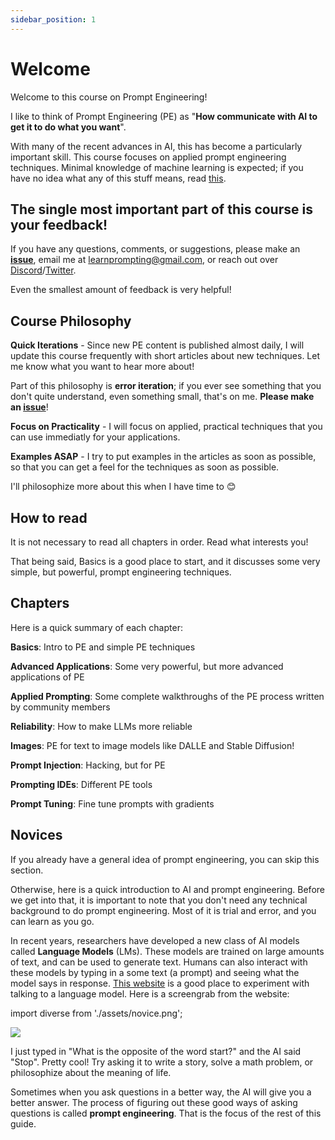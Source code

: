 ```yaml
---
sidebar_position: 1
---
```

# Welcome

Welcome to this course on Prompt Engineering! 

I like to think of Prompt Engineering (PE) as "**How communicate with AI to get it to do what you want**". 

With many of the recent advances in AI,
this has become a particularly important skill.
This course focuses on applied prompt engineering techniques. Minimal knowledge of 
machine learning is expected; if you have no idea what any of this stuff means, read [this](#novices).

## The single most important part of this course is your feedback!
If you have any questions, comments, or suggestions, please make an **[issue](https://github.com/trigaten/Learn_Prompting/issues/new/choose)**, email me at learnprompting@gmail.com, or reach out over [Discord](https://learnprompting.org/discord)/[Twitter](https://twitter.com/learn_prompting).

Even the smallest amount of feedback is very helpful!

## Course Philosophy

**Quick Iterations** - Since new PE content is published almost daily, 
I will update this course frequently with short articles about new techniques.
Let me know what you want to hear more about!

Part of this philosophy is **error iteration**; if you ever see something that you
don't quite understand, even something small, that's on me. **Please make an [issue](https://github.com/trigaten/Learn_Prompting/issues/new/choose)**!

**Focus on Practicality** - I will focus on applied, practical techniques that you can use
immediatly for your applications.

**Examples ASAP** - I try to put examples in the articles as soon as possible,
so that you can get a feel for the techniques as soon as possible.

I'll philosophize more about this when I have time to 😊

## How to read

It is not necessary to read all chapters in order. Read what interests you!

That being said, Basics is a good place to start,
and it discusses some very simple, but powerful, prompt engineering techniques.

## Chapters

Here is a quick summary of each chapter:

**Basics**: Intro to PE and simple PE techniques

**Advanced Applications**: Some very powerful, but more advanced applications of PE

**Applied Prompting**: Some complete walkthroughs of the PE process written by community members

**Reliability**: How to make LLMs more reliable

**Images**: PE for text to image models like DALLE and Stable Diffusion!

**Prompt Injection**: Hacking, but for PE

**Prompting IDEs**: Different PE tools

**Prompt Tuning**: Fine tune prompts with gradients

## Novices

If you already have a general idea of prompt engineering, you can skip this section.

Otherwise, here is a quick introduction to AI and prompt engineering. Before we get into that,
it is important to note that you don't need any technical background to do prompt engineering.
Most of it is trial and error, and you can learn as you go.

In recent years, researchers have developed a new class of AI models called **Language Models** (LMs).
These models are trained on large amounts of text, and can be used to generate text. Humans can also interact
with these models by typing in a some text (a prompt) and seeing what the model says in response. 
[This website](https://beta.openai.com/playground) is a good place 
to experiment with talking to a language model. Here is a screengrab from the website:

import diverse from './assets/novice.png';

<div style={{textAlign: 'center'}}>
  <img src={diverse} style={{width: "750px"}} />
</div>

I just typed in "What is the opposite of the word start?" and the AI said "Stop". 
Pretty cool! Try asking it to write a story, solve a math problem, or philosophize about the meaning of life.

Sometimes when you ask questions in a better way, the AI will give you a better answer. 
The process of figuring out these good ways of asking questions is called **prompt engineering**.
That is the focus of the rest of this guide. 
